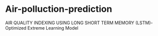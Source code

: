 # Air-polluction-prediction
AIR QUALITY INDEXING USING LONG SHORT TERM MEMORY (LSTM)-Optimized Extreme Learning Model
